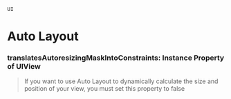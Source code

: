 `UI`
# Auto Layout

### translatesAutoresizingMaskIntoConstraints: Instance Property of UIView
> If you want to use Auto Layout to dynamically calculate the size and position of your view, you must set this property to false

